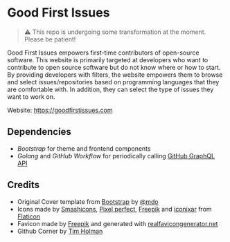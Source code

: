 # Good First Issues

> :warning: This repo is undergoing some transformation at the moment. Please be patient!

Good First Issues empowers first-time contributors of open-source software. This website is primarily targeted at developers who want to contribute to open source software but do not know where or how to start. By providing developers with filters, the website empowers them to browse and select issues/repositories based on programming languages that they are comfortable with. In addition, they can select the type of issues they want to work on.

Website: <https://goodfirstissues.com>

## Dependencies
- _Bootstrap_ for theme and frontend components
- _Golang_ and _GitHub Workflow_ for periodically calling [GitHub GraphQL API](https://docs.github.com/en/graphql)

## Credits

- Original Cover template from [Bootstrap](https://getbootstrap.com/docs/4.5/examples/cover/) by [@mdo](https://twitter.com/mdo)
- Icons made by [Smashicons](https://smashicons.com/), [Pixel perfect](https://www.flaticon.com/authors/pixel-perfect), [Freepik](https://www.flaticon.com/authors/freepik) and [iconixar](https://www.flaticon.com/authors/iconixar) from [Flaticon](https://www.flaticon.com/)
- Favicon made by [Freepik](https://www.flaticon.com/authors/freepik) and generated with [ realfavicongenerator.net](https://realfavicongenerator.net/)
- Github Corner by [Tim Holman](https://tholman.com/github-corners/)
